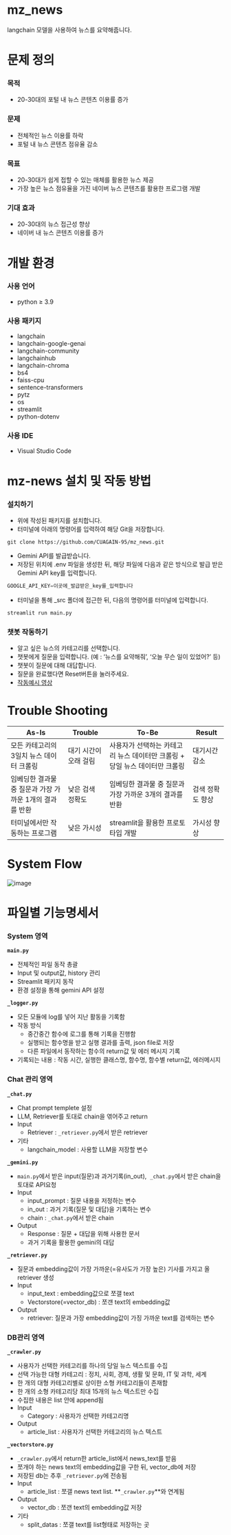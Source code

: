 # mz_news
langchain 모델을 사용하여 뉴스를 요약해줍니다.

# 문제 정의

### 목적
- 20-30대의 포털 내 뉴스 콘텐츠 이용률 증가

### 문제
- 전체적인 뉴스 이용률 하락
- 포털 내 뉴스 콘텐츠 점유율 감소

### 목표
- 20-30대가 쉽게 접할 수 있는 매체를 활용한 뉴스 제공
- 가장 높은 뉴스 점유율을 가진 네이버 뉴스 콘텐츠를 활용한 프로그램 개발

### 기대 효과
- 20-30대의 뉴스 접근성 향상
- 네이버 내 뉴스 콘텐츠 이용률 증가

# 개발 환경
### 사용 언어
- python ≥ 3.9

### 사용 패키지
- langchain
- langchain-google-genai
- langchain-community
- langchainhub
- langchain-chroma
- bs4
- faiss-cpu
- sentence-transformers
- pytz
- os
- streamlit
- python-dotenv

### 사용 IDE
- Visual Studio Code

# mz-news 설치 및 작동 방법
### 설치하기
- 위에 작성된 패키지를 설치합니다.
- 터미널에 아래의 명령어를 입력하여 해당 Git을 저장합니다.

```
git clone https://github.com/CUAGAIN-95/mz_news.git
```

- Gemini API를 발급받습니다.
- 저장된 위치에 .env 파일을 생성한 뒤, 해당 파일에 다음과 같은 방식으로 발급 받은 Gemini API key를 입력합니다.

```python
GOOGLE_API_KEY=이곳에_발급받은_key를_입력합니다
```

- 터미널을 통해 _src 폴더에 접근한 뒤, 다음의 명령어를 터미널에 입력합니다.

```python
streamlit run main.py
```

### 챗봇 작동하기
- 알고 싶은 뉴스의 카테고리를 선택합니다.
- 챗봇에게 질문을 입력합니다.
(예 : ‘뉴스를 요약해줘’, ‘오늘 무슨 일이 있었어?’ 등)
- 챗봇이 질문에 대해 대답합니다.
- 질문을 완료했다면 Reset버튼을 눌러주세요.
- [작동예시 영상](https://youtu.be/WtBYROg6oDs)

# Trouble Shooting
| As-Is | Trouble | To-Be | Result |
| --- | --- | --- | --- |
| 모든 카테고리의 3일치 뉴스 데이터 크롤링 | 대기 시간이 오래 걸림 | 사용자가 선택하는 카테고리 뉴스 데이터만 크롤링 + 당일 뉴스 데이터만 크롤링 | 대기시간 감소  |
| 임베딩한 결과물 중 질문과 가장 가까운 1개의 결과를 반환 | 낮은 검색 정확도 | 임베딩한 결과물 중 질문과 가장 가까운 3개의 결과를 반환 | 검색 정확도 향상 |
| 터미널에서만 작동하는 프로그램 | 낮은 가시성 | streamlit을 활용한 프로토타입 개발 | 가시성 향상 |

# System Flow
![image](https://github.com/CUAGAIN-95/mz_news/assets/149945578/16012e39-70d1-406c-9e0a-0d274e10a722)


# 파일별 기능명세서
### System 영역
**`main.py`**
- 전체적인 파일 동작 총괄
- Input 및 output값, history 관리
- Streamlit 패키지 동작
- 환경 설정을 통해 gemini API 설정

**`_logger.py`**
- 모든 모듈에 log를 넣어 지난 활동을 기록함
- 작동 방식
    - 중간중간 함수에 로그를 통해 기록을 진행함
    - 실행되는 함수명을 받고 실행 결과를 출력, json file로 저장
    - 다른 파일에서 동작하는 함수의 return값 및 에러 메시지 기록
- 기록되는 내용 : 작동 시간, 실행한 클래스명, 함수명, 함수별 return값, 에러메시지

### Chat 관리 영역
**`_chat.py`**
- Chat prompt templete 설정
- LLM, Retriever를 토대로 chain을 엮어주고 return
- Input
    - Retriever : `_retriever.py`에서 받은 retriever
- 기타
    - langchain_model : 사용할 LLM을 저장할 변수

**`_gemini.py`**
- `main.py`에서 받은 input(질문)과 과거기록(in_out), 
  `_chat.py`에서 받은 chain을 토대로 API요청
- Input
    - input_prompt : 질문 내용을 저정하는 변수
    - in_out : 과거 기록(질문 및 대답)을 기록하는 변수
    - chain : `_chat.py`에서 받은 chain
- Output
    - Response : 질문 + 대답을 위해 사용한 문서 
    + 과거 기록을 활용한 gemini의 대답

**`_retriever.py`**
- 질문과 embedding값이 가장 가까운(=유사도가 가장 높은) 기사를 가지고 올 retriever 생성
- Input
    - input_text : embedding값으로 쪼갤 text
    - Vectorstore(=vector_db) : 쪼갠 text의 embedding값
- Output
    - retriever: 질문과 가장 embedding값이 가징 가까운 text를 검색하는 변수

### DB관리 영역
**`_crawler.py`**
- 사용자가 선택한 카테고리를 하나의 당일 뉴스 텍스트를 수집
- 선택 가능한 대형 카테고리 : 정치, 사회, 경제, 생활 및 문화, IT 및 과학, 세계
- 한 개의 대형 카테고리별로 상이한 소형 카테고리들이 존재함
- 한 개의 소형 카테고리당 최대 15개의 뉴스 텍스트만 수집
- 수집한 내용은 list 안에 append됨
- Input
    - Category : 사용자가 선택한 카테고리명
- Output
    - article_list : 사용자가 선택한 카테고리의 뉴스 텍스트

**`_vectorstore.py`**
- `_crawler.py`에서 return한 article_list에서 news_text를 받음
- 쪼개야 하는 news text의 embedding값을 구한 뒤, vector_db에 저장
- 저장된 db는 추후 `_retriever.py`에 전송됨
- Input
    - article_list : 쪼갤 news text list. **`_crawler.py`**와 연계됨
- Output
    - vector_db : 쪼갠 text의 embedding값 저장
- 기타
    - split_datas : 쪼갤 text를 list형태로 저장하는 곳

